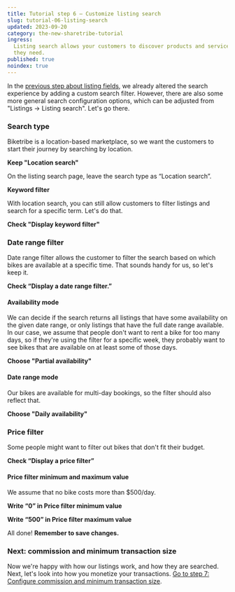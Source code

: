 ```yaml
---
title: Tutorial step 6 – Customize listing search
slug: tutorial-06-listing-search
updated: 2023-09-20
category: the-new-sharetribe-tutorial
ingress:
  Listing search allows your customers to discover products and services
  they need.
published: true
noindex: true
---
```


In the
[previous step about listing fields](/the-new-sharetribe/tutorial-listing-fields/),
we already altered the search experience by adding a custom search
filter. However, there are also some more general search configuration
options, which can be adjusted from "Listings → Listing search". Let's
go there.

### Search type

Biketribe is a location-based marketplace, so we want the customers to
start their journey by searching by location.

**Keep "Location search"**

On the listing search page, leave the search type as “Location search”.

**Keyword filter**

With location search, you can still allow customers to filter listings
and search for a specific term. Let's do that.

**Check "Display keyword filter"**

### Date range filter

Date range filter allows the customer to filter the search based on
which bikes are available at a specific time. That sounds handy for us,
so let's keep it.

**Check “Display a date range filter.”**

#### Availability mode

We can decide if the search returns all listings that have some
availability on the given date range, or only listings that have the
full date range available. In our case, we assume that people don't want
to rent a bike for too many days, so if they're using the filter for a
specific week, they probably want to see bikes that are available on at
least some of those days.

**Choose "Partial availability"**

#### Date range mode

Our bikes are available for multi-day bookings, so the filter should
also reflect that.

**Choose "Daily availability"**

### Price filter

Some people might want to filter out bikes that don't fit their budget.

**Check “Display a price filter”**

#### Price filter minimum and maximum value

We assume that no bike costs more than \$500/day.

**Write “0” in Price filter minimum value**

**Write “500” in Price filter maximum value**

All done! **Remember to save changes.**

### Next: commission and minimum transaction size

Now we're happy with how our listings work, and how they are searched.
Next, let's look into how you monetize your transactions.
[Go to step 7: Configure commission and minimum transaction size](/the-new-sharetribe/tutorial-commission-tx-size/).
